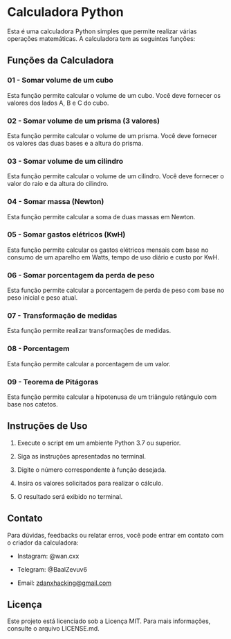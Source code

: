 # Calculadora Python

Esta é uma calculadora Python simples que permite realizar várias operações matemáticas. A calculadora tem as seguintes funções:

## Funções da Calculadora

### 01 - Somar volume de um cubo

Esta função permite calcular o volume de um cubo. Você deve fornecer os valores dos lados A, B e C do cubo.

### 02 - Somar volume de um prisma (3 valores)

Esta função permite calcular o volume de um prisma. Você deve fornecer os valores das duas bases e a altura do prisma.

### 03 - Somar volume de um cilindro

Esta função permite calcular o volume de um cilindro. Você deve fornecer o valor do raio e da altura do cilindro.

### 04 - Somar massa (Newton)

Esta função permite calcular a soma de duas massas em Newton.

### 05 - Somar gastos elétricos (KwH)

Esta função permite calcular os gastos elétricos mensais com base no consumo de um aparelho em Watts, tempo de uso diário e custo por KwH.

### 06 - Somar porcentagem da perda de peso

Esta função permite calcular a porcentagem de perda de peso com base no peso inicial e peso atual.

### 07 - Transformação de medidas 

Esta função permite realizar transformações de medidas.

### 08 - Porcentagem

Esta função permite calcular a porcentagem de um valor.

### 09 - Teorema de Pitágoras

Esta função permite calcular a hipotenusa de um triângulo retângulo com base nos catetos.

## Instruções de Uso

1. Execute o script em um ambiente Python 3.7 ou superior.

2. Siga as instruções apresentadas no terminal.

3. Digite o número correspondente à função desejada.

4. Insira os valores solicitados para realizar o cálculo.

5. O resultado será exibido no terminal.

## Contato

Para dúvidas, feedbacks ou relatar erros, você pode entrar em contato com o criador da calculadora:

- Instagram: @wan.cxx

- Telegram: @BaalZevuv6

- Email: zdanxhacking@gmail.com

## Licença

Este projeto está licenciado sob a Licença MIT. Para mais informações, consulte o arquivo LICENSE.md.


